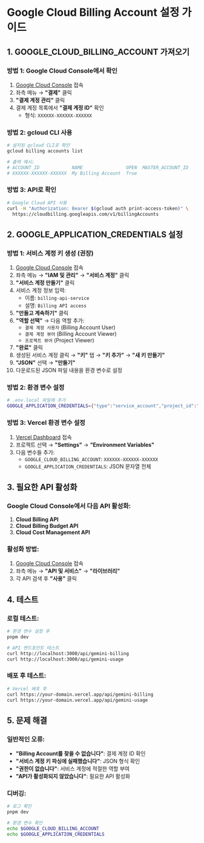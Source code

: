 # Google Cloud Billing Account 설정 가이드

## 1. GOOGLE_CLOUD_BILLING_ACCOUNT 가져오기

### 방법 1: Google Cloud Console에서 확인

1. [Google Cloud Console](https://console.cloud.google.com/) 접속
2. 좌측 메뉴 → **"결제"** 클릭
3. **"결제 계정 관리"** 클릭
4. 결제 계정 목록에서 **"결제 계정 ID"** 확인
   - 형식: `XXXXXX-XXXXXX-XXXXXX`

### 방법 2: gcloud CLI 사용

```bash
# 설치된 gcloud CLI로 확인
gcloud billing accounts list

# 출력 예시:
# ACCOUNT_ID            NAME                OPEN  MASTER_ACCOUNT_ID
# XXXXXX-XXXXXX-XXXXXX  My Billing Account  True
```

### 방법 3: API로 확인

```bash
# Google Cloud API 사용
curl -H "Authorization: Bearer $(gcloud auth print-access-token)" \
  https://cloudbilling.googleapis.com/v1/billingAccounts
```

## 2. GOOGLE_APPLICATION_CREDENTIALS 설정

### 방법 1: 서비스 계정 키 생성 (권장)

1. [Google Cloud Console](https://console.cloud.google.com/) 접속
2. 좌측 메뉴 → **"IAM 및 관리"** → **"서비스 계정"** 클릭
3. **"서비스 계정 만들기"** 클릭
4. 서비스 계정 정보 입력:
   - 이름: `billing-api-service`
   - 설명: `Billing API access`
5. **"만들고 계속하기"** 클릭
6. **"역할 선택"** → 다음 역할 추가:
   - `결제 계정 사용자` (Billing Account User)
   - `결제 계정 뷰어` (Billing Account Viewer)
   - `프로젝트 뷰어` (Project Viewer)
7. **"완료"** 클릭
8. 생성된 서비스 계정 클릭 → **"키"** 탭 → **"키 추가"** → **"새 키 만들기"**
9. **"JSON"** 선택 → **"만들기"**
10. 다운로드된 JSON 파일 내용을 환경 변수로 설정

### 방법 2: 환경 변수 설정

```bash
# .env.local 파일에 추가
GOOGLE_APPLICATION_CREDENTIALS={"type":"service_account","project_id":"your-project-id","private_key_id":"...","private_key":"-----BEGIN PRIVATE KEY-----\n...\n-----END PRIVATE KEY-----\n","client_email":"billing-api-service@your-project-id.iam.gserviceaccount.com","client_id":"...","auth_uri":"https://accounts.google.com/o/oauth2/auth","token_uri":"https://oauth2.googleapis.com/token","auth_provider_x509_cert_url":"https://www.googleapis.com/oauth2/v1/certs","client_x509_cert_url":"https://www.googleapis.com/robot/v1/metadata/x509/billing-api-service%40your-project-id.iam.gserviceaccount.com"}
```

### 방법 3: Vercel 환경 변수 설정

1. [Vercel Dashboard](https://vercel.com/dashboard) 접속
2. 프로젝트 선택 → **"Settings"** → **"Environment Variables"**
3. 다음 변수들 추가:
   - `GOOGLE_CLOUD_BILLING_ACCOUNT`: `XXXXXX-XXXXXX-XXXXXX`
   - `GOOGLE_APPLICATION_CREDENTIALS`: JSON 문자열 전체

## 3. 필요한 API 활성화

### Google Cloud Console에서 다음 API 활성화:

1. **Cloud Billing API**
2. **Cloud Billing Budget API**
3. **Cloud Cost Management API**

### 활성화 방법:

1. [Google Cloud Console](https://console.cloud.google.com/) 접속
2. 좌측 메뉴 → **"API 및 서비스"** → **"라이브러리"**
3. 각 API 검색 후 **"사용"** 클릭

## 4. 테스트

### 로컬 테스트:

```bash
# 환경 변수 설정 후
pnpm dev

# API 엔드포인트 테스트
curl http://localhost:3000/api/gemini-billing
curl http://localhost:3000/api/gemini-usage
```

### 배포 후 테스트:

```bash
# Vercel 배포 후
curl https://your-domain.vercel.app/api/gemini-billing
curl https://your-domain.vercel.app/api/gemini-usage
```

## 5. 문제 해결

### 일반적인 오류:

- **"Billing Account를 찾을 수 없습니다"**: 결제 계정 ID 확인
- **"서비스 계정 키 파싱에 실패했습니다"**: JSON 형식 확인
- **"권한이 없습니다"**: 서비스 계정에 적절한 역할 부여
- **"API가 활성화되지 않았습니다"**: 필요한 API 활성화

### 디버깅:

```bash
# 로그 확인
pnpm dev

# 환경 변수 확인
echo $GOOGLE_CLOUD_BILLING_ACCOUNT
echo $GOOGLE_APPLICATION_CREDENTIALS
```
